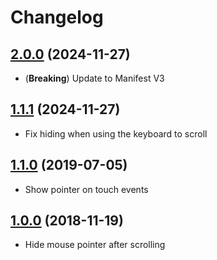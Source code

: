 # Changelog

## [2.0.0](https://github.com/KennethSundqvist/hide-mouse-pointer-browser-extension/compare/v1.1.1...v2.0.0) (2024-11-27)

- (**Breaking**) Update to Manifest V3

## [1.1.1](https://github.com/KennethSundqvist/hide-mouse-pointer-browser-extension/compare/v1.1.0...v1.1.1) (2024-11-27)

- Fix hiding when using the keyboard to scroll

## [1.1.0](https://github.com/KennethSundqvist/hide-mouse-pointer-browser-extension/compare/v1.0.0...v1.1.0) (2019-07-05)

- Show pointer on touch events

<a name="1.0.0"></a>

## [1.0.0](https://github.com/KennethSundqvist/hide-mouse-pointer-browser-extension/commits/v1.0.0) (2018-11-19)

- Hide mouse pointer after scrolling
